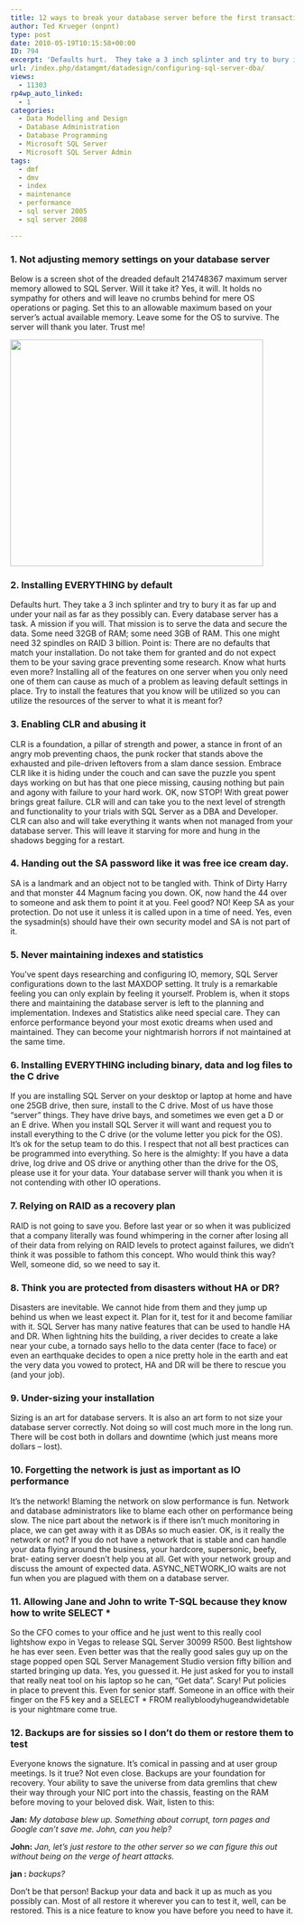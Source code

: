 ```yaml
---
title: 12 ways to break your database server before the first transaction
author: Ted Krueger (onpnt)
type: post
date: 2010-05-19T10:15:58+00:00
ID: 794
excerpt: 'Defaults hurt.  They take a 3 inch splinter and try to bury it as far up and under your nail as far as they possibly can.  Every database server has a task.  A mission if you will.  That mission is to serve the data and secure the data.  Some need 32GB of RAM; some need 3GB of RAM.  This one might need 32 spindles on RAID 3 billion.'
url: /index.php/datamgmt/datadesign/configuring-sql-server-dba/
views:
  - 11303
rp4wp_auto_linked:
  - 1
categories:
  - Data Modelling and Design
  - Database Administration
  - Database Programming
  - Microsoft SQL Server
  - Microsoft SQL Server Admin
tags:
  - dmf
  - dmv
  - index
  - maintenance
  - performance
  - sql server 2005
  - sql server 2008

---
```

### 1. Not adjusting memory settings on your database server

Below is a screen shot of the dreaded default 214748367 maximum server memory allowed to SQL Server. Will it take it? Yes, it will. It holds no sympathy for others and will leave no crumbs behind for mere OS operations or paging. Set this to an allowable maximum based on your server’s actual available memory. Leave some for the OS to survive. The server will thank you later. Trust me!

<div class="image_block">
  <img src="/wp-content/uploads/blogs/DataMgmt/memmaximum_BAD.gif" alt="" title="" width="448" height="401" />
</div>



### 2. Installing EVERYTHING by default

Defaults hurt. They take a 3 inch splinter and try to bury it as far up and under your nail as far as they possibly can. Every database server has a task. A mission if you will. That mission is to serve the data and secure the data. Some need 32GB of RAM; some need 3GB of RAM. This one might need 32 spindles on RAID 3 billion. Point is: There are no defaults that match your installation. Do not take them for granted and do not expect them to be your saving grace preventing some research. Know what hurts even more? Installing all of the features on one server when you only need one of them can cause as much of a problem as leaving default settings in place. Try to install the features that you know will be utilized so you can utilize the resources of the server to what it is meant for? 



### 3. Enabling CLR and abusing it

CLR is a foundation, a pillar of strength and power, a stance in front of an angry mob preventing chaos, the punk rocker that stands above the exhausted and pile-driven leftovers from a slam dance session. Embrace CLR like it is hiding under the couch and can save the puzzle you spent days working on but has that one piece missing, causing nothing but pain and agony with failure to your hard work. OK, now STOP! With great power brings great failure. CLR will and can take you to the next level of strength and functionality to your trials with SQL Server as a DBA and Developer. CLR can also and will take everything it wants when not managed from your database server. This will leave it starving for more and hung in the shadows begging for a restart. 



### 4. Handing out the SA password like it was free ice cream day. 

SA is a landmark and an object not to be tangled with. Think of Dirty Harry and that monster 44 Magnum facing you down. OK, now hand the 44 over to someone and ask them to point it at you. Feel good? NO! Keep SA as your protection. Do not use it unless it is called upon in a time of need. Yes, even the sysadmin(s) should have their own security model and SA is not part of it. 



### 5. Never maintaining indexes and statistics

You’ve spent days researching and configuring IO, memory, SQL Server configurations down to the last MAXDOP setting. It truly is a remarkable feeling you can only explain by feeling it yourself. Problem is, when it stops there and maintaining the database server is left to the planning and implementation. Indexes and Statistics alike need special care. They can enforce performance beyond your most exotic dreams when used and maintained. They can become your nightmarish horrors if not maintained at the same time. 



### 6. Installing EVERYTHING including binary, data and log files to the C drive

If you are installing SQL Server on your desktop or laptop at home and have one 25GB drive, then sure, install to the C drive. Most of us have those “server” things. They have drive bays, and sometimes we even get a D or an E drive. When you install SQL Server it will want and request you to install everything to the C drive (or the volume letter you pick for the OS). It’s ok for the setup team to do this. I respect that not all best practices can be programmed into everything. So here is the almighty: If you have a data drive, log drive and OS drive or anything other than the drive for the OS, please use it for your data. Your database server will thank you when it is not contending with other IO operations. 



### 7. Relying on RAID as a recovery plan

RAID is not going to save you. Before last year or so when it was publicized that a company literally was found whimpering in the corner after losing all of their data from relying on RAID levels to protect against failures, we didn’t think it was possible to fathom this concept. Who would think this way? Well, someone did, so we need to say it. 



### 8. Think you are protected from disasters without HA or DR?

Disasters are inevitable. We cannot hide from them and they jump up behind us when we least expect it. Plan for it, test for it and become familiar with it. SQL Server has many native features that can be used to handle HA and DR. When lightning hits the building, a river decides to create a lake near your cube, a tornado says hello to the data center (face to face) or even an earthquake decides to open a nice pretty hole in the earth and eat the very data you vowed to protect, HA and DR will be there to rescue you (and your job). 



### 9. Under-sizing your installation

Sizing is an art for database servers. It is also an art form to not size your database server correctly. Not doing so will cost much more in the long run. There will be cost both in dollars and downtime (which just means more dollars – lost). 



### 10. Forgetting the network is just as important as IO performance

It’s the network! Blaming the network on slow performance is fun. Network and database administrators like to blame each other on performance being slow. The nice part about the network is if there isn’t much monitoring in place, we can get away with it as DBAs so much easier. OK, is it really the network or not? If you do not have a network that is stable and can handle your data flying around the business, your hardcore, supersonic, beefy, brat- eating server doesn’t help you at all. Get with your network group and discuss the amount of expected data. ASYNC\_NETWORK\_IO waits are not fun when you are plagued with them on a database server. 



### 11. Allowing Jane and John to write T-SQL because they know how to write SELECT *

So the CFO comes to your office and he just went to this really cool lightshow expo in Vegas to release SQL Server 30099 R500. Best lightshow he has ever seen. Even better was that the really good sales guy up on the stage popped open SQL Server Management Studio version fifty billion and started bringing up data. Yes, you guessed it. He just asked for you to install that really neat tool on his laptop so he can, &#8220;Get data&#8221;. Scary! Put policies in place to prevent this. Even for senior staff. Someone in an office with their finger on the F5 key and a SELECT * FROM reallybloodyhugeandwidetable is your nightmare come true. 



### 12. Backups are for sissies so I don’t do them or restore them to test

Everyone knows the signature. It’s comical in passing and at user group meetings. Is it true? Not even close. Backups are your foundation for recovery. Your ability to save the universe from data gremlins that chew their way through your NIC port into the chassis, feasting on the RAM before moving to your beloved disk. Wait, listen to this:

**Jan:** _My database blew up. Something about corrupt, torn pages and Google can’t save me. John, can you help?_

**John:** _Jan, let’s just restore to the other server so we can figure this out without being on the verge of heart attacks._ 

**jan :** _backups?_

Don’t be that person! Backup your data and back it up as much as you possibly can. Most of all restore it wherever you can to test it, well, can be restored. This is a nice feature to know you have before you need to have it.
